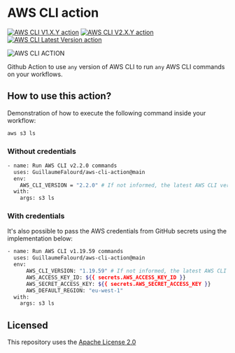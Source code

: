 # AWS CLI action

[![AWS CLI V1.X.Y action](https://github.com/GuillaumeFalourd/aws-cli-action/actions/workflows/aws-cli-v1.X.Y.yml/badge.svg)](https://github.com/GuillaumeFalourd/aws-cli-action/actions/workflows/aws-cli-v1.X.Y.yml) [![AWS CLI V2.X.Y action](https://github.com/GuillaumeFalourd/aws-cli-action/actions/workflows/aws-cli-v2.X.Y.yml/badge.svg)](https://github.com/GuillaumeFalourd/aws-cli-action/actions/workflows/aws-cli-v2.X.Y.yml) [![AWS CLI Latest Version action](https://github.com/GuillaumeFalourd/aws-cli-action/actions/workflows/aws-cli-latest-version.yml/badge.svg)](https://github.com/GuillaumeFalourd/aws-cli-action/actions/workflows/aws-cli-latest-version.yml)

![AWS CLI ACTION](https://user-images.githubusercontent.com/22433243/116741517-9f8a5e00-a9cc-11eb-8953-ba4f6edb63ad.png)

Github Action to use `any` version of AWS CLI to run `any` AWS CLI commands on your workflows.

## How to use this action?

Demonstration of how to execute the following command inside your workflow:

```bash
aws s3 ls
```

### Without credentials

```bash
- name: Run AWS CLI v2.2.0 commands
  uses: GuillaumeFalourd/aws-cli-action@main
  env:
    AWS_CLI_VERSION = "2.2.0" # If not informed, the latest AWS CLI version 2 will be used.
  with:
    args: s3 ls
```

### With credentials

It's also possible to pass the AWS credentials from GitHub secrets using the implementation below:

```bash
- name: Run AWS CLI v1.19.59 commands
  uses: GuillaumeFalourd/aws-cli-action@main
  env:
      AWS_CLI_VERSION: "1.19.59" # If not informed, the latest AWS CLI version 2 will be used.
      AWS_ACCESS_KEY_ID: ${{ secrets.AWS_ACCESS_KEY_ID }}
      AWS_SECRET_ACCESS_KEY: ${{ secrets.AWS_SECRET_ACCESS_KEY }}
      AWS_DEFAULT_REGION: "eu-west-1"
  with:
    args: s3 ls
```

## Licensed

This repository uses the [Apache License 2.0](https://github.com/GuillaumeFalourd/aws-cliaction/blob/main/LICENSE)
